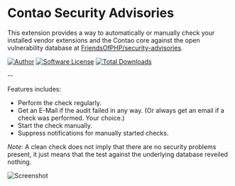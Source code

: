 Contao Security Advisories
==========================

This extension provides a way to automatically or manually check your installed vendor extensions and the Contao core against the open vulnerability database at [FriendsOfPHP/security-advisories](https://github.com/FriendsOfPHP/security-advisories).

[![Author](http://img.shields.io/badge/author-@1upgmbh-blue.svg?style=flat-square)](https://twitter.com/1upgmbh)
[![Software License](https://img.shields.io/badge/license-MIT-brightgreen.svg?style=flat-square)](LICENSE)
[![Total Downloads](https://img.shields.io/packagist/dt/oneup/contao-security-advisories.svg?style=flat-square)](https://packagist.org/packages/oneup/contao-security-advisories)

-- 

Features includes:
* Perform the check regularly.
* Get an E-Mail if the audit failed in any way. (Or always get an email if a check was performed. Your choice.)
* Start the check manually.
* Suppress notifications for manually started checks.

*Note*: A clean check does not imply that there are no security problems present, it just means that the test against the underlying database reveiled nothing.

![Screenshot](http://i.imgur.com/Jo8j20N.png)
